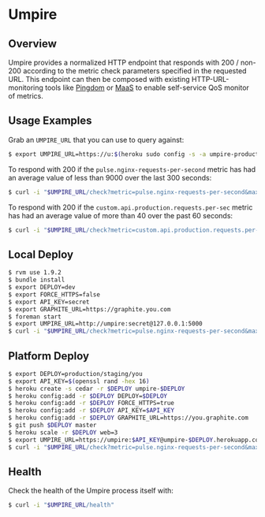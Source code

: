 # Umpire

## Overview

Umpire provides a normalized HTTP endpoint that responds with 200 / non-200 according to the metric check parameters specified in the requested URL. This endpoint can then be composed with existing HTTP-URL-monitoring tools like [Pingdom](http://www.pingdom.com) or [MaaS](https://github.com/heroku/maas) to enable self-service QoS monitor of metrics.


## Usage Examples

Grab an `UMPIRE_URL` that you can use to query against:

```bash
$ export UMPIRE_URL=https://u:$(heroku sudo config -s -a umpire-production | grep API_KEY | cut -d= -f2)@umpire.herokai.com
```

To respond with 200 if the `pulse.nginx-requests-per-second` metric has had an average value of less than 9000 over the last 300 seconds:

```bash
$ curl -i "$UMPIRE_URL/check?metric=pulse.nginx-requests-per-second&max=9000&range=300"
```

To respond with 200 if the `custom.api.production.requests.per-sec` metric has had an average value of more than 40 over the past 60 seconds:

```bash
$ curl -i "$UMPIRE_URL/check?metric=custom.api.production.requests.per-sec&min=40&range=60"
```


## Local Deploy

```bash
$ rvm use 1.9.2
$ bundle install
$ export DEPLOY=dev
$ export FORCE_HTTPS=false
$ export API_KEY=secret
$ export GRAPHITE_URL=https://graphite.you.com
$ foreman start
$ export UMPIRE_URL=http://umpire:secret@127.0.0.1:5000
$ curl -i "$UMPIRE_URL/check?metric=pulse.nginx-requests-per-second&max=9000&range=300"
```


## Platform Deploy

```bash
$ export DEPLOY=production/staging/you
$ export API_KEY=$(openssl rand -hex 16)
$ heroku create -s cedar -r $DEPLOY umpire-$DEPLOY
$ heroku config:add -r $DEPLOY DEPLOY=$DEPLOY
$ heroku config:add -r $DEPLOY FORCE_HTTPS=true
$ heroku config:add -r $DEPLOY API_KEY=$API_KEY
$ heroku config:add -r $DEPLOY GRAPHITE_URL=https://you.graphite.com
$ git push $DEPLOY master
$ heroku scale -r $DEPLOY web=3
$ export UMPIRE_URL=https://umpire:$API_KEY@umpire-$DEPLOY.herokuapp.com
$ curl -i "$UMPIRE_URL/check?metric=pulse.nginx-requests-per-second&max=9000&range=300"
```


## Health

Check the health of the Umpire process itself with:

```bash
$ curl -i "$UMPIRE_URL/health"
```
